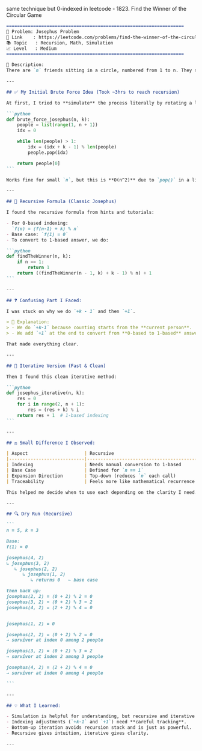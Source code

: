 same technique but 0-indexed in leetcode - 1823. Find the Winner of the Circular Game


````markdown
==================================================================
🧩 Problem: Josephus Problem
🔗 Link    : https://leetcode.com/problems/find-the-winner-of-the-circular-game/
📚 Topic   : Recursion, Math, Simulation
📈 Level   : Medium
==================================================================

📄 Description:
There are `n` friends sitting in a circle, numbered from 1 to n. They start passing a token and every `k`-th friend gets eliminated. The circle shrinks until only one person remains. You need to return the **winner's number** (1-based index).

---

## ✅ My Initial Brute Force Idea (Took ~3hrs to reach recursion)

At first, I tried to **simulate** the process literally by rotating a list and eliminating every `k`-th person.

```python
def brute_force_josephus(n, k):
    people = list(range(1, n + 1))
    idx = 0

    while len(people) > 1:
        idx = (idx + k - 1) % len(people)
        people.pop(idx)

    return people[0]
```

Works fine for small `n`, but this is **O(n^2)** due to `pop()` in a list.

---

## 🧠 Recursive Formula (Classic Josephus)

I found the recursive formula from hints and tutorials:

- For 0-based indexing:  
  `f(n) = (f(n-1) + k) % n`
- Base case: `f(1) = 0`
- To convert to 1-based answer, we do:

```python
def findTheWinner(n, k):
    if n == 1:
        return 1
    return ((findTheWinner(n - 1, k) + k - 1) % n) + 1
```

---

## ❓ Confusing Part I Faced:

I was stuck on why we do `+k - 1` and then `+1`.

> 🧠 Explanation:
> - We do `+k-1` because counting starts from the **current person**.
> - We add `+1` at the end to convert from **0-based to 1-based** answer.

That made everything clear.

---

## 🔄 Iterative Version (Fast & Clean)

Then I found this clean iterative method:

```python
def josephus_iterative(n, k):
    res = 0
    for i in range(2, n + 1):
        res = (res + k) % i
    return res + 1  # 1-based indexing
```

---

## ⚖️ Small Difference I Observed:

| Aspect                     | Recursive                                   | Iterative                                     |
|----------------------------|---------------------------------------------|-----------------------------------------------|
| Indexing                   | Needs manual conversion to 1-based          | Add `+1` at the end of loop                   |
| Base Case                  | Defined for `n == 1`                        | Loop starts from `i = 2`                      |
| Expansion Direction        | Top-down (reduces `n` each call)            | Bottom-up (builds from `n = 2` to `n`)        |
| Traceability               | Feels more like mathematical recurrence     | Easier to understand and track computation    |

This helped me decide when to use each depending on the clarity I need.

---

## 🔍 Dry Run (Recursive)

```
n = 5, k = 3

Base:
f(1) = 0

josephus(4, 2)
↳ josephus(3, 2)
   ↳ josephus(2, 2)
      ↳ josephus(1, 2)
         ↳ returns 0   ← base case

then back up:
josephus(2, 2) = (0 + 2) % 2 = 0
josephus(3, 2) = (0 + 2) % 3 = 2
josephus(4, 2) = (2 + 2) % 4 = 0


josephus(1, 2) = 0

josephus(2, 2) = (0 + 2) % 2 = 0  
→ survivor at index 0 among 2 people

josephus(3, 2) = (0 + 2) % 3 = 2  
→ survivor at index 2 among 3 people

josephus(4, 2) = (2 + 2) % 4 = 0  
→ survivor at index 0 among 4 people

```

---

## 💡 What I Learned:

- Simulation is helpful for understanding, but recursive and iterative logic is **optimal and cleaner**.
- Indexing adjustments (`+k-1` and `+1`) need **careful tracking**.
- Bottom-up iteration avoids recursion stack and is just as powerful.
- Recursive gives intuition, iterative gives clarity.

---

